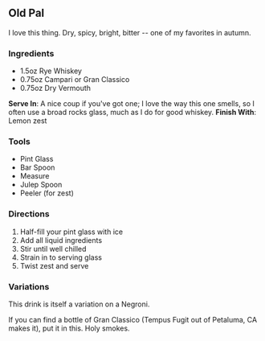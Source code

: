 ## Old Pal

I love this thing. Dry, spicy, bright, bitter -- one of my favorites in autumn.

### Ingredients
* 1.5oz Rye Whiskey
* 0.75oz Campari or Gran Classico
* 0.75oz Dry Vermouth

**Serve In**: A nice coup if you've got one; I love the way this one smells, so I often use a broad rocks glass, much as I do for good whiskey.
**Finish With**: Lemon zest

### Tools
* Pint Glass
* Bar Spoon
* Measure
* Julep Spoon
* Peeler (for zest)

### Directions
1. Half-fill your pint glass with ice
2. Add all liquid ingredients
3. Stir until well chilled
4. Strain in to serving glass
5. Twist zest and serve

### Variations

This drink is itself a variation on a Negroni.

If you can find a bottle of Gran Classico (Tempus Fugit out of Petaluma, CA makes it), put it in this. Holy smokes.
